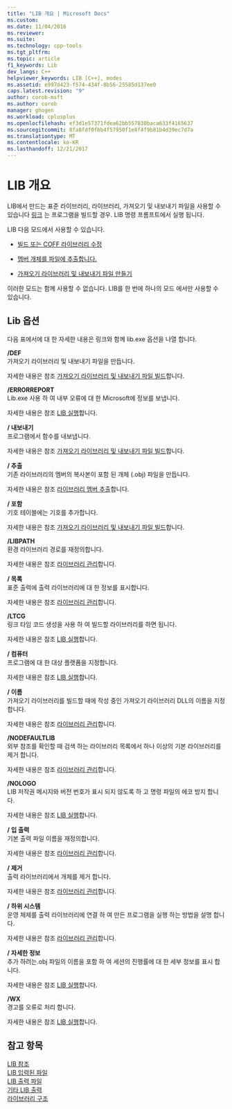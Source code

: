 ```yaml
---
title: "LIB 개요 | Microsoft Docs"
ms.custom: 
ms.date: 11/04/2016
ms.reviewer: 
ms.suite: 
ms.technology: cpp-tools
ms.tgt_pltfrm: 
ms.topic: article
f1_keywords: Lib
dev_langs: C++
helpviewer_keywords: LIB [C++], modes
ms.assetid: e997d423-f574-434f-8b56-25585d137ee0
caps.latest.revision: "9"
author: corob-msft
ms.author: corob
manager: ghogen
ms.workload: cplusplus
ms.openlocfilehash: ef3d1e57371fdea62bb557830baca633f4165637
ms.sourcegitcommit: 8fa8fdf0fbb4f57950f1e8f4f9b81b4d39ec7d7a
ms.translationtype: MT
ms.contentlocale: ko-KR
ms.lasthandoff: 12/21/2017
---
```

# <a name="overview-of-lib"></a>LIB 개요
LIB에서 만드는 표준 라이브러리, 라이브러리, 가져오기 및 내보내기 파일을 사용할 수 있습니다 [링크](../../build/reference/linker-options.md) 는 프로그램을 빌드할 경우. LIB 명령 프롬프트에서 실행 됩니다.  
  
 LIB 다음 모드에서 사용할 수 있습니다.  
  
-   [빌드 또는 COFF 라이브러리 수정](../../build/reference/managing-a-library.md)  
  
-   [멤버 개체를 파일에 추출합니다.](../../build/reference/extracting-a-library-member.md)  
  
-   [가져오기 라이브러리 및 내보내기 파일 만들기](../../build/reference/working-with-import-libraries-and-export-files.md)  
  
 이러한 모드는 함께 사용할 수 없습니다. LIB를 한 번에 하나의 모드 에서만 사용할 수 있습니다.  
  
## <a name="lib-options"></a>Lib 옵션  
 다음 표에서에 대 한 자세한 내용은 링크와 함께 lib.exe 옵션을 나열 합니다.  
  
 **/DEF**  
 가져오기 라이브러리 및 내보내기 파일을 만듭니다.  
  
 자세한 내용은 참조 [가져오기 라이브러리 및 내보내기 파일 빌드](../../build/reference/building-an-import-library-and-export-file.md)합니다.  
  
 **/ERRORREPORT**  
 Lib.exe 사용 하 여 내부 오류에 대 한 Microsoft에 정보를 보냅니다.  
  
 자세한 내용은 참조 [LIB 실행](../../build/reference/running-lib.md)합니다.  
  
 **/ 내보내기**  
 프로그램에서 함수를 내보냅니다.  
  
 자세한 내용은 참조 [가져오기 라이브러리 및 내보내기 파일 빌드](../../build/reference/building-an-import-library-and-export-file.md)합니다.  
  
 **/ 추출**  
 기존 라이브러리의 멤버의 복사본이 포함 된 개체 (.obj) 파일을 만듭니다.  
  
 자세한 내용은 참조 [라이브러리 멤버 추출](../../build/reference/extracting-a-library-member.md)합니다.  
  
 **/ 포함**  
 기호 테이블에는 기호를 추가합니다.  
  
 자세한 내용은 참조 [가져오기 라이브러리 및 내보내기 파일 빌드](../../build/reference/building-an-import-library-and-export-file.md)합니다.  
  
 **/LIBPATH**  
 환경 라이브러리 경로를 재정의합니다.  
  
 자세한 내용은 참조 [라이브러리 관리](../../build/reference/managing-a-library.md)합니다.  
  
 **/ 목록**  
 표준 출력에 출력 라이브러리에 대 한 정보를 표시합니다.  
  
 자세한 내용은 참조 [라이브러리 관리](../../build/reference/managing-a-library.md)합니다.  
  
 **/LTCG**  
 링크 타임 코드 생성을 사용 하 여 빌드할 라이브러리를 하면 됩니다.  
  
 자세한 내용은 참조 [LIB 실행](../../build/reference/running-lib.md)합니다.  
  
 **/ 컴퓨터**  
 프로그램에 대 한 대상 플랫폼을 지정합니다.  
  
 자세한 내용은 참조 [LIB 실행](../../build/reference/running-lib.md)합니다.  
  
 **/ 이름**  
 가져오기 라이브러리를 빌드할 때에 작성 중인 가져오기 라이브러리 DLL의 이름을 지정 합니다.  
  
 자세한 내용은 참조 [라이브러리 관리](../../build/reference/managing-a-library.md)합니다.  
  
 **/NODEFAULTLIB**  
 외부 참조를 확인할 때 검색 하는 라이브러리 목록에서 하나 이상의 기본 라이브러리를 제거 합니다.  
  
 자세한 내용은 참조 [라이브러리 관리](../../build/reference/managing-a-library.md)합니다.  
  
 **/NOLOGO**  
 LIB 저작권 메시지와 버전 번호가 표시 되지 않도록 하 고 명령 파일의 에코 방지 합니다.  
  
 자세한 내용은 참조 [LIB 실행](../../build/reference/running-lib.md)합니다.  
  
 **/ 입 출력**  
 기본 출력 파일 이름을 재정의합니다.  
  
 자세한 내용은 참조 [라이브러리 관리](../../build/reference/managing-a-library.md)합니다.  
  
 **/ 제거**  
 출력 라이브러리에서 개체를 제거 합니다.  
  
 자세한 내용은 참조 [라이브러리 관리](../../build/reference/managing-a-library.md)합니다.  
  
 **/ 하위 시스템**  
 운영 체제를 출력 라이브러리에 연결 하 여 만든 프로그램을 실행 하는 방법을 설명 합니다.  
  
 자세한 내용은 참조 [라이브러리 관리](../../build/reference/managing-a-library.md)합니다.  
  
 **/ 자세한 정보**  
 추가 하려는.obj 파일의 이름을 포함 하 여 세션의 진행률에 대 한 세부 정보를 표시 합니다.  
  
 자세한 내용은 참조 [LIB 실행](../../build/reference/running-lib.md)합니다.  
  
 **/WX**  
 경고를 오류로 처리 합니다.  
  
 자세한 내용은 참조 [LIB 실행](../../build/reference/running-lib.md)합니다.  
  
## <a name="see-also"></a>참고 항목  
 [LIB 참조](../../build/reference/lib-reference.md)   
 [LIB 입력된 파일](../../build/reference/lib-input-files.md)   
 [LIB 출력 파일](../../build/reference/lib-output-files.md)   
 [기타 LIB 출력](../../build/reference/other-lib-output.md)   
 [라이브러리 구조](../../build/reference/structure-of-a-library.md)